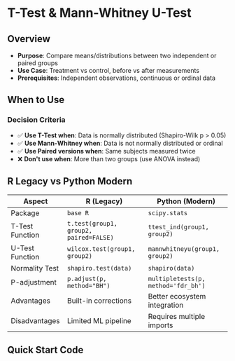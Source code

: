 # T-Test & Mann-Whitney U-Test

## Overview
- **Purpose**: Compare means/distributions between two independent or paired groups
- **Use Case**: Treatment vs control, before vs after measurements
- **Prerequisites**: Independent observations, continuous or ordinal data

## When to Use
### Decision Criteria
- ✅ **Use T-Test when**: Data is normally distributed (Shapiro-Wilk p > 0.05)
- ✅ **Use Mann-Whitney when**: Data is not normally distributed or ordinal
- ✅ **Use Paired versions when**: Same subjects measured twice
- ❌ **Don't use when**: More than two groups (use ANOVA instead)

## R Legacy vs Python Modern

| Aspect | R (Legacy) | Python (Modern) |
|--------|------------|-----------------|
| Package | `base R` | `scipy.stats` |
| T-Test Function | `t.test(group1, group2, paired=FALSE)` | `ttest_ind(group1, group2)` |
| U-Test Function | `wilcox.test(group1, group2)` | `mannwhitneyu(group1, group2)` |
| Normality Test | `shapiro.test(data)` | `shapiro(data)` |
| P-adjustment | `p.adjust(p, method="BH")` | `multipletests(p, method='fdr_bh')` |
| Advantages | Built-in corrections | Better ecosystem integration |
| Disadvantages | Limited ML pipeline | Requires multiple imports |

## Quick Start Code


